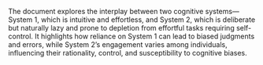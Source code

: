 The document explores the interplay between two cognitive systems—System 1, which is intuitive and effortless, and System 2, which is deliberate but naturally lazy and prone to depletion from effortful tasks requiring self-control. It highlights how reliance on System 1 can lead to biased judgments and errors, while System 2’s engagement varies among individuals, influencing their rationality, control, and susceptibility to cognitive biases.
